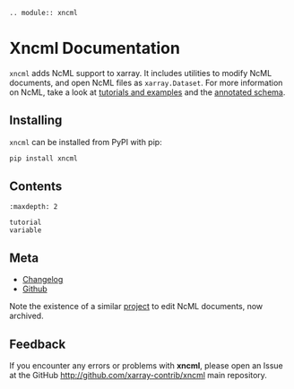 ```{eval-rst}
.. module:: xncml

```

# Xncml Documentation

`xncml` adds NcML support to xarray. It includes utilities to modify NcML documents, and open NcML files as `xarray.Dataset`. For more information on NcML, take a look at [tutorials and examples](https://docs.unidata.ucar.edu/netcdf-java/current/userguide/basic_ncml_tutorial.html) and the [annotated schema](https://docs.unidata.ucar.edu/netcdf-java/current/userguide/annotated_ncml_schema.html).

## Installing

`xncml` can be installed from PyPI with pip:

```bash
pip install xncml
```

## Contents

```{toctree}
:maxdepth: 2

tutorial
variable
```

## Meta

- [Changelog](changelog.md)
- [Github](https://github.com/xarray-contrib/xncml/)

Note the existence of a similar [project](https://github.com/ioos/ncml) to edit NcML documents, now archived.


## Feedback

If you encounter any errors or problems with **xncml**,
please open an Issue at the GitHub <http://github.com/xarray-contrib/xncml> main repository.
